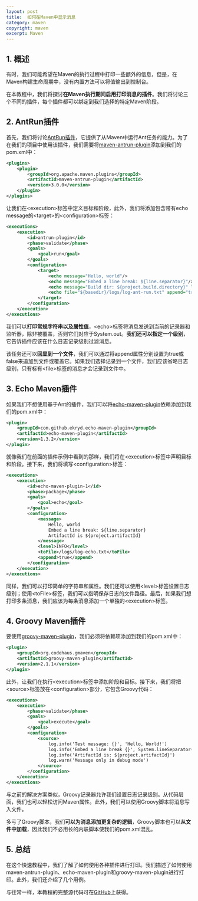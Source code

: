```yaml
---
layout: post
title:  如何在Maven中显示消息
category: maven
copyright: maven
excerpt: Maven
---
```


## 1. 概述

有时，我们可能希望在Maven的执行过程中打印一些额外的信息，但是，在Maven构建生命周期中，没有内置方法可以将值输出到控制台。

在本教程中，我们将探讨**在Maven执行期间启用打印消息的插件**。我们将讨论三个不同的插件，每个插件都可以绑定到我们选择的特定Maven阶段。

## 2. AntRun插件

首先，我们将讨论[AntRun插件](https://www.baeldung.com/maven-ant-task)，它提供了从Maven中运行Ant任务的能力。为了在我们的项目中使用该插件，我们需要将[maven-antrun-plugin](https://search.maven.org/artifact/org.apache.maven.plugins/maven-antrun-plugin/3.1.0/maven-plugin)添加到我们的pom.xml中：

```xml
<plugins>
    <plugin>
        <groupId>org.apache.maven.plugins</groupId>
        <artifactId>maven-antrun-plugin</artifactId>
        <version>3.0.0</version>
    </plugin>
</plugins>
```

让我们在<execution\>标签中定义目标和阶段，此外，我们将添加包含带有echo message的<target\>的<configuration\>标签：

```xml
<executions>
    <execution>
        <id>antrun-plugin</id>
        <phase>validate</phase>
        <goals>
            <goal>run</goal>
        </goals>
        <configuration>
            <target>
                <echo message="Hello, world"/>
                <echo message="Embed a line break: ${line.separator}"/>
                <echo message="Build dir: ${project.build.directory}" level="info"/>
                <echo file="${basedir}/logs/log-ant-run.txt" append="true" message="Save to file!"/>
            </target>
        </configuration>
    </execution>
</executions>
```

我们可以**打印常规字符串以及属性值**，<echo\>标签将消息发送到当前的记录器和监听器，除非被覆盖，否则它们对应于System.out。**我们还可以指定一个级别**，它告诉插件应该在什么日志记录级别过滤消息。

该任务还可以**回显到一个文件**，我们可以通过将append属性分别设置为true或false来追加到文件或覆盖它。如果我们选择记录到一个文件，我们应该省略日志级别，只有标有<file\>标签的消息才会记录到文件中。

## 3. Echo Maven插件

如果我们不想使用基于Ant的插件，我们可以将[echo-maven-plugin](https://search.maven.org/search?q=a:echo-maven-plugin)依赖添加到我们的pom.xml中：

```xml
<plugin>
    <groupId>com.github.ekryd.echo-maven-plugin</groupId>
    <artifactId>echo-maven-plugin</artifactId>
    <version>1.3.2</version>
</plugin>
```

就像我们在前面的插件示例中看到的那样，我们将在<execution\>标签中声明目标和阶段。接下来，我们将填写<configuration\>标签：

```xml
<executions>
    <execution>
        <id>echo-maven-plugin-1</id>
        <phase>package</phase>
        <goals>
            <goal>echo</goal>
        </goals>
        <configuration>
            <message>
                Hello, world
                Embed a line break: ${line.separator}
                ArtifactId is ${project.artifactId}
            </message>
            <level>INFO</level>
            <toFile>/logs/log-echo.txt</toFile>
            <append>true</append>
        </configuration>
    </execution>
</executions>
```

同样，我们可以打印简单的字符串和属性。我们还可以使用<level\>标签设置日志级别；使用<toFile\>标签，我们可以指明保存日志的文件路径。最后，如果我们想打印多条消息，我们应该为每条消息添加一个单独的<execution\>标签。

## 4. Groovy Maven插件

要使用[groovy-maven-plugin](https://search.maven.org/artifact/org.codehaus.gmaven/groovy-maven-plugin)，我们必须将依赖项添加到我们的pom.xml中：

```xml
<plugin>
    <groupId>org.codehaus.gmaven</groupId>
    <artifactId>groovy-maven-plugin</artifactId>
    <version>2.1.1</version>
</plugin>
```

此外，让我们在执行<execution\>标签中添加阶段和目标。接下来，我们将把<source\>标签放在<configuration\>部分，它包含Groovy代码：

```xml
<executions>
    <execution>
        <phase>validate</phase>
        <goals>
            <goal>execute</goal>
        </goals>
        <configuration>
            <source>
                log.info('Test message: {}', 'Hello, World!')
                log.info('Embed a line break {}', System.lineSeparator())
                log.info('ArtifactId is: ${project.artifactId}')
                log.warn('Message only in debug mode')
            </source>
        </configuration>
    </execution>
</executions>
```

与之前的解决方案类似，Groovy记录器允许我们设置日志记录级别。从代码层面，我们也可以轻松访问Maven属性。此外，我们可以使用Groovy脚本将消息写入文件。

多亏了Groovy脚本，我们**可以为消息添加更复杂的逻辑**，Groovy脚本也可以**从文件中加载**，因此我们不必用长的内联脚本使我们的pom.xml混乱。

## 5. 总结

在这个快速教程中，我们了解了如何使用各种插件进行打印。我们描述了如何使用maven-antrun-plugin、echo-maven-plugin和groovy-maven-plugin进行打印。此外，我们还介绍了几个用例。

与往常一样，本教程的完整源代码可在[GitHub](https://github.com/tuyucheng7/taketoday-tutorial4j/tree/master/maven.modules)上获得。